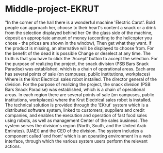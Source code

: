 # Middle-project-EKRUT
"In the corner of the hall there is a wonderful machine 'Electric Carot'.
Bold people can approach her, choose to their heart's content a snack or a drink from the selection displayed behind her
On the glass side of the machine, deposit an appropriate amount of money (according to the helicopter you chose - the prices are shown in the window),
Then get what they want. If the product is missing, an alternative will be displayed to choose from. For the benefit of the dead it is possible
Change or deselect at any time. The truth is that you have to click the 'Accept' button to accept the selection.
For the purpose of realizing the project, the snack division (PSB Bars Snack Paradise) was established, which is a chain of
operational areas. Each area has several points of sale (on campuses, public institutions, workplaces)
Where is the Krut Electrical sales robot installed.
The director general of the division.
For the purpose of realizing the project, the snack division (PSB Bars Snack Paradise) was established, which is a chain of
operational areas. In each region there are several points of sale (on campuses, public institutions, workplaces)
where the Krut Electrical sales robot is installed.
The technical solution is provided through the 'EKrut' system which is a distributed software system, linked to customers,
suppliers and credit companies, and enables the execution and operation of fast food sales using robots, as well as management
Center of the sales business. The system serves the division's region (North, South, and the United Arab Emirates).
[UAE)] and the CEO of the division. The system includes a component called 'end front' which is an operating environment
In a web interface, through which the various system users perform the relevant actions.
